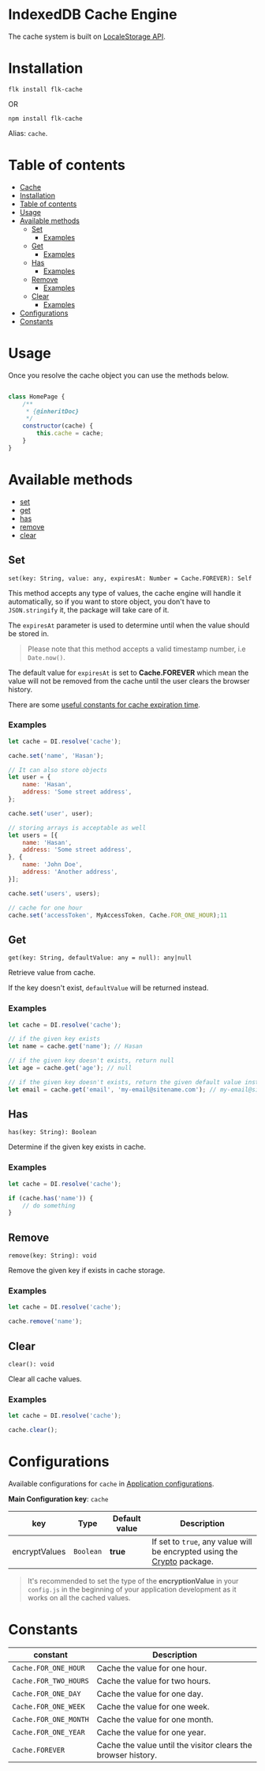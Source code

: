 # IndexedDB Cache Engine
The cache system is built on [LocaleStorage API](https://developer.mozilla.org/en-US/docs/Web/API/Storage/LocalStorage).

# Installation
`flk install flk-cache`

OR 

`npm install flk-cache`

Alias: `cache`.

# Table of contents
- [Cache](#cache)
- [Installation](#installation)
- [Table of contents](#table-of-contents)
- [Usage](#usage)
- [Available methods](#available-methods)
  - [Set](#set)
    - [Examples](#examples)
  - [Get](#get)
    - [Examples](#examples-1)
  - [Has](#has)
    - [Examples](#examples-2)
  - [Remove](#remove)
    - [Examples](#examples-3)
  - [Clear](#clear)
    - [Examples](#examples-4)
- [Configurations](#configurations)
- [Constants](#constants)


# Usage

Once you resolve the cache object you can use the methods below.

```javascript

class HomePage {
    /**
     * {@inheritDoc}
     */
    constructor(cache) {
        this.cache = cache;
    } 
}
```

# Available methods
- [set](#set)
- [get](#get)
- [has](#has)
- [remove](#remove)
- [clear](#clear)

## Set

`set(key: String, value: any, expiresAt: Number = Cache.FOREVER): Self`

This method accepts any type of values, the cache engine will handle it automatically, so if you want to store object, you don't have to `JSON.stringify` it, the package will take care of it.

The `expiresAt` parameter is used to determine until when the value should be stored in.

> Please note that this method accepts a valid timestamp number, i.e `Date.now()`.

The default value for `expiresAt` is set to **Cache.FOREVER** which mean the value will not be removed from the cache until the user clears the browser history.

There are some [useful constants for cache expiration time](#constants).

### Examples

```javascript
let cache = DI.resolve('cache');

cache.set('name', 'Hasan');

// It can also store objects
let user = {
    name: 'Hasan',
    address: 'Some street address',
};

cache.set('user', user);

// storing arrays is acceptable as well
let users = [{
    name: 'Hasan',
    address: 'Some street address',
}, {
    name: 'John Doe',
    address: 'Another address',
}];

cache.set('users', users);

// cache for one hour
cache.set('accessToken', MyAccessToken, Cache.FOR_ONE_HOUR);11
```

## Get

`get(key: String, defaultValue: any = null): any|null`

Retrieve value from cache.

If the key doesn't exist, `defaultValue` will be returned instead.

### Examples

```javascript
let cache = DI.resolve('cache');

// if the given key exists
let name = cache.get('name'); // Hasan

// if the given key doesn't exists, return null
let age = cache.get('age'); // null

// if the given key doesn't exists, return the given default value instead.
let email = cache.get('email', 'my-email@sitename.com'); // my-email@sitename.com
```

## Has

`has(key: String): Boolean`

Determine if the given key exists in cache.

### Examples

```javascript
let cache = DI.resolve('cache');

if (cache.has('name')) {
    // do something
}
```

## Remove

`remove(key: String): void`

Remove the given key if exists in cache storage.

### Examples

```javascript
let cache = DI.resolve('cache');

cache.remove('name');

```

## Clear

`clear(): void`

Clear all cache values.

### Examples

```javascript
let cache = DI.resolve('cache');

cache.clear();
```

# Configurations
Available configurations for `cache` in [Application configurations](https://github.com/falakjs/flk-config).

**Main Configuration key**: `cache`

| key           | Type      | Default value | Description                                                                            |
| ------------- | --------- | ------------- | -------------------------------------------------------------------------------------- |
| encryptValues | `Boolean` | **true**      | If set to `true`, any value will be encrypted using the [Crypto](https://github.com/falakjs/flk-crypto) package. |

> It's recommended to set the type of the **encryptionValue** in your `config.js` in the beginning of your application development as it works on all the cached values.

# Constants

| constant              | Description                                                   |
| --------------------- | ------------------------------------------------------------- |
| `Cache.FOR_ONE_HOUR`  | Cache the value for one hour.                                 |
| `Cache.FOR_TWO_HOURS` | Cache the value for two hours.                                |
| `Cache.FOR_ONE_DAY`   | Cache the value for one day.                                  |
| `Cache.FOR_ONE_WEEK`  | Cache the value for one week.                                 |
| `Cache.FOR_ONE_MONTH` | Cache the value for one month.                                |
| `Cache.FOR_ONE_YEAR`  | Cache the value for one year.                                 |
| `Cache.FOREVER`       | Cache the value until the visitor clears the browser history. |